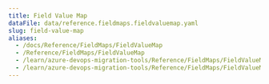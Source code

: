 ```yaml
---
title: Field Value Map
dataFile: data/reference.fieldmaps.fieldvaluemap.yaml
slug: field-value-map
aliases:
  - /docs/Reference/FieldMaps/FieldValueMap
  - /Reference/FieldMaps/FieldValueMap
  - /learn/azure-devops-migration-tools/Reference/FieldMaps/FieldValueMap
  - /learn/azure-devops-migration-tools/Reference/FieldMaps/FieldValueMap/index.md
---
```

